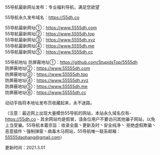 55导航最新网址发布：专业福利导航，满足您欲望

55导航永久发布域名：https://55dh.co
                        
55导航最新网址①：https://www.5555dh.com                                        
55导航最新网址②：https://www.5555dh.top                                        
55导航最新网址③：https://www.5555dh.xyz                                           
55导航最新网址④：https://www.5555dh.me                                         
55导航最新网址⑤：https://www.5555dh.cc                   

55导航地址
防屏蔽地址①：https://github.com/StupidsTop/5555dh                                       
防屏蔽地址②：https://www.55555dh.com                                                                      
防屏蔽地址③：https://www.55555dh.top                                                    
防屏蔽地址④：https://www.55555dh.xyz                                                        
防屏蔽地址⑤：https://www.55555dh.me                                                    
防屏蔽地址⑥：https://www.55555dh.cc                                    

动动手指将本地址发布页收藏起来，永不迷路。

（注意：最近网上出现大量模仿55导航的网站，本站永久域名仅有-https://55dh.co - 其余网站均是假冒，请各位用户不要访问其他骗子网站，以免上当受骗。55导航本着宗旨：收录全面丶更新及时丶安全纯净丶 拒绝虚假欺骗丶恶意插件丶强制弹窗丶病毒木马网站，55导航唯一联系邮箱：55555daohang@gmail.com）

更新时间：2021.3.01
